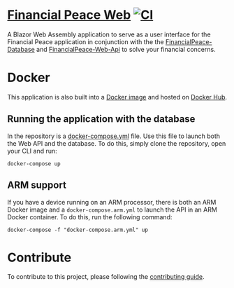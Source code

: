 # [Financial Peace Web](https://github.com/KrylixZA/FinancialPeace-Web)  [![CI](https://github.com/KrylixZA/FinancialPeace-Web/actions/workflows/ci.yml/badge.svg)](https://github.com/KrylixZA/FinancialPeace-Web/actions/workflows/ci.yml)
A Blazor Web Assembly application to serve as a user interface for the Financial Peace application in conjunction with the the [FinancialPeace-Database](https://github.com/KrylixZA/FinancialPeace-Database) and [FinancialPeace-Web-Api](https://github.com/KrylixZA/FinancialPeace-Web-Api) to solve your financial concerns.

# Docker
This application is also built into a [Docker image](Dockerfile) and hosted on [Docker Hub](https://hub.docker.com/r/krylixza/financialpeace-web-api).

## Running the application with the database
In the repository is a [docker-compose.yml](docker-compose.yml) file. Use this file to launch both the Web API and the database. To do this, simply clone the repository, open your CLI and run:

    docker-compose up

## ARM support
If you have a device running on an ARM processor, there is both an ARM Docker image and a `docker-compose.arm.yml` to launch the API in an ARM Docker container. To do this, run the following command:

    docker-compose -f "docker-compose.arm.yml" up

# Contribute
To contribute to this project, please following the [contributing guide](CONTRIBUTING.md).
